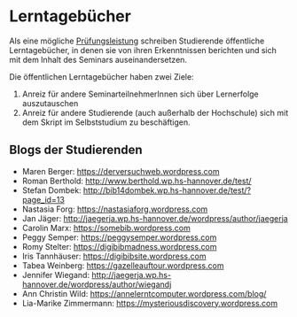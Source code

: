 # Lerntagebücher

Als eine mögliche [Prüfungsleistung](https://felixlohmeier.gitbooks.io/seminar-wir-bauen-uns-einen-bibliothekskatalog/content/pruefungsleistungen.html) schreiben Studierende öffentliche Lerntagebücher, in denen sie von ihren Erkenntnissen berichten und sich mit dem Inhalt des Seminars auseinandersetzen.

Die öffentlichen Lerntagebücher haben zwei Ziele:
1. Anreiz für andere SeminarteilnehmerInnen sich über Lernerfolge auszutauschen
2. Anreiz für andere Studierende (auch außerhalb der Hochschule) sich mit dem Skript im Selbststudium zu beschäftigen.

## Blogs der Studierenden

* Maren Berger: https://derversuchweb.wordpress.com
* Roman Berthold: http://www.berthold.wp.hs-hannover.de/test/
* Stefan Dombek: http://bib14dombek.wp.hs-hannover.de/test/?page_id=13
* Nastasia Forg: https://nastasiaforg.wordpress.com
* Jan Jäger: http://jaegerja.wp.hs-hannover.de/wordpress/author/jaegerja
* Carolin Marx: https://somebib.wordpress.com
* Peggy Semper: https://peggysemper.wordpress.com
* Romy Stelter: https://digibibmadness.wordpress.com
* Iris Tannhäuser: https://digibibsite.wordpress.com
* Tabea Weinberg: https://gazelleauftour.wordpress.com
* Jennifer Wiegand: http://jaegerja.wp.hs-hannover.de/wordpress/author/wiegandj
* Ann Christin Wild: https://annelerntcomputer.wordpress.com/blog/
* Lia-Marike Zimmermann: https://mysteriousdiscovery.wordpress.com
